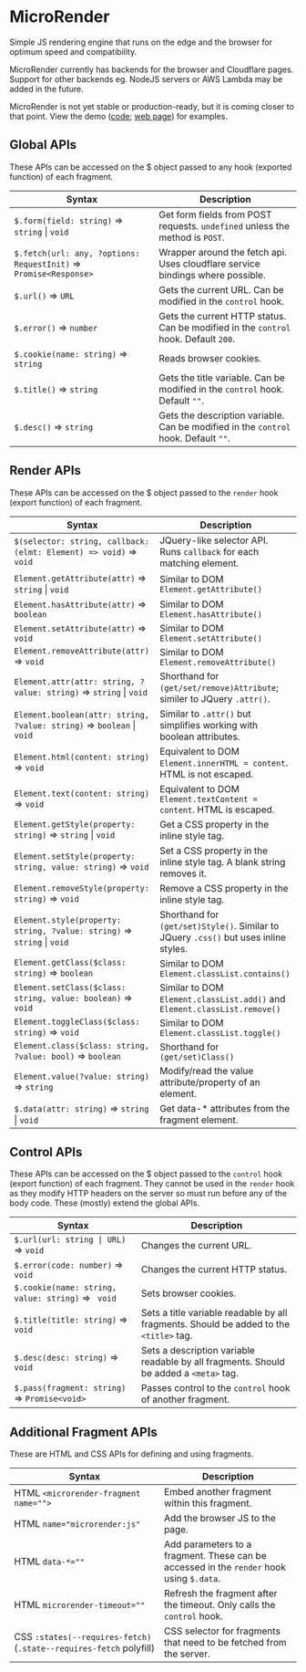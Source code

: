 # MicroRender

Simple JS rendering engine that runs on the edge and the browser for optimum speed and compatibility.

MicroRender currently has backends for the browser and Cloudflare pages. Support for other backends eg.
NodeJS servers or AWS Lambda may be added in the future.

MicroRender is not yet stable or production-ready, but it is coming closer to that point. View the demo
([code](https://gitlab.com/microrender/microrender/-/tree/master/demo);
[web page](https://microrender.pages.dev)) for examples.

## Global APIs

These APIs can be accessed on the $ object passed to any hook (exported function) of each fragment.

| Syntax                                                                | Description                                                                               |
|-----------------------------------------------------------------------|-------------------------------------------------------------------------------------------|
| `$.form(field: string)` => `string` \| `void`                         | Get form fields from POST requests. `undefined` unless the method is `POST`.              |
| `$.fetch(url: any, ?options: RequestInit)` => `Promise<Response>`     | Wrapper around the fetch api. Uses cloudflare service bindings where possible.            |
| `$.url()` => `URL`                                                    | Gets the current URL. Can be modified in the `control` hook.                              |
| `$.error()` => `number`                                               | Gets the current HTTP status. Can be modified in the `control` hook. Default `200`.       |
| `$.cookie(name: string)` => `string`                                  | Reads browser cookies.                                                                    |
| `$.title()` => `string`                                               | Gets the title variable. Can be modified in the `control` hook. Default `""`.             |
| `$.desc()` => `string`                                                | Gets the description variable. Can be modified in the `control` hook. Default `""`.       |

## Render APIs

These APIs can be accessed on the $ object passed to the `render` hook (export function) of each
fragment.

| Syntax                                                                | Description                                                                               |
|-----------------------------------------------------------------------|-------------------------------------------------------------------------------------------|
| `$(selector: string, callback: (elmt: Element) => void)` => `void`    | JQuery-like selector API. Runs `callback` for each matching element.                      |
| `Element.getAttribute(attr)` => `string` \| `void`                    | Similar to DOM `Element.getAttribute()`                                                   |
| `Element.hasAttribute(attr)` => `boolean`                             | Similar to DOM `Element.hasAttribute()`                                                   |
| `Element.setAttribute(attr)` => `void`                                | Similar to DOM `Element.setAttribute()`                                                   |
| `Element.removeAttribute(attr)` => `void`                             | Similar to DOM `Element.removeAttribute()`                                                |
| `Element.attr(attr: string, ?value: string)` => `string` \| `void`    | Shorthand for `(get/set/remove)Attribute`; similer to JQuery `.attr()`.                   |
| `Element.boolean(attr: string, ?value: string)` => `boolean` \| `void`| Similar to `.attr()` but simplifies working with boolean attributes.                      |
| `Element.html(content: string)` => `void`                             | Equivalent to DOM `Element.innerHTML = content`. HTML is not escaped.                     |
| `Element.text(content: string)` => `void`                             | Equivalent to DOM `Element.textContent = content`. HTML is escaped.                       |
| `Element.getStyle(property: string)` => `string` \| `void`            | Get a CSS property in the inline style tag.                                               |
| `Element.setStyle(property: string, value: string)` => `void`         | Set a CSS property in the inline style tag. A blank string removes it.                    |
| `Element.removeStyle(property: string)` => `void`                     | Remove a CSS property in the inline style tag.                                            |
| `Element.style(property: string, ?value: string)` => `string` \| `void`| Shorthand for `(get/set)Style()`. Similar to JQuery `.css()` but uses inline styles.     |
| `Element.getClass($class: string)` => `boolean`                       | Similar to DOM `Element.classList.contains()`                                             |
| `Element.setClass($class: string, value: boolean)` => `void`          | Similar to DOM `Element.classList.add()` and `Element.classList.remove()`                 |
| `Element.toggleClass($class: string)` => `void`                       | Similar to DOM `Element.classList.toggle()`                                               |
| `Element.class($class: string, ?value: bool)` => `boolean`            | Shorthand for `(get/set)Class()`                                                          |
| `Element.value(?value: string)` => `string`                           | Modify/read the value attribute/property of an element.                                   |
| `$.data(attr: string)` => `string` \| `void`                          | Get data-* attributes from the fragment element.                                          |

## Control APIs

These APIs can be accessed on the $ object passed to the `control` hook (export function) of each
fragment. They cannot be used in the `render` hook as they modify HTTP headers on the server so must
run before any of the body code. These (mostly) extend the global APIs.

| Syntax                                                                | Description                                                                               |
|-----------------------------------------------------------------------|-------------------------------------------------------------------------------------------|
| `$.url(url: string \| URL)` => `void`                                 | Changes the current URL.                                                                  |
| `$.error(code: number)` => `void`                                     | Changes the current HTTP status.                                                          |
| `$.cookie(name: string, value: string)` => ` void`                    | Sets browser cookies.                                                                     |
| `$.title(title: string)` => `void`                                    | Sets a title variable readable by all fragments. Should be added to the `<title>` tag.    |
| `$.desc(desc: string)` => `void`                                      | Sets a description variable readable by all fragments. Should be added a `<meta>` tag.    |
| `$.pass(fragment: string)` => `Promise<void>`                         | Passes control to the `control` hook of another fragment.                                 |

## Additional Fragment APIs

These are HTML and CSS APIs for defining and using fragments.

| Syntax                                                                | Description                                                                               |
|-----------------------------------------------------------------------|-------------------------------------------------------------------------------------------|
| HTML `<microrender-fragment name="">`                                 | Embed another fragment within this fragment.                                              |
| HTML `name="microrender:js"`                                          | Add the browser JS to the page.                                                           |
| HTML `data-*=""`                                                      | Add parameters to a fragment. These can be accessed in the `render` hook using `$.data`.  |
| HTML `microrender-timeout=""`                                         | Refresh the fragment after the timeout. Only calls the `control` hook.                    |
| CSS `:states(--requires-fetch)` (`.state--requires-fetch` polyfill)   | CSS selector for fragments that need to be fetched from the server.                       |
